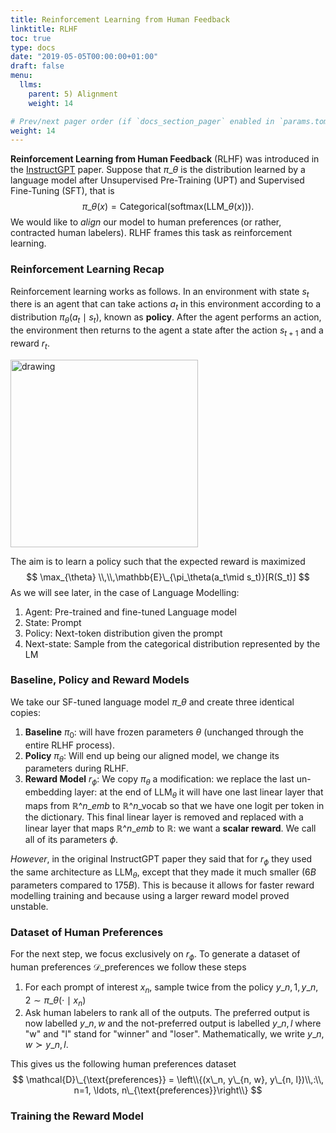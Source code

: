 ```yaml
---
title: Reinforcement Learning from Human Feedback
linktitle: RLHF
toc: true
type: docs
date: "2019-05-05T00:00:00+01:00"
draft: false
menu:
  llms:
    parent: 5) Alignment
    weight: 14

# Prev/next pager order (if `docs_section_pager` enabled in `params.toml`)
weight: 14
---
```

**Reinforcement Learning from Human Feedback** (RLHF) was introduced in the [InstructGPT](https://arxiv.org/abs/2203.02155) paper. Suppose that $\pi\_\theta$ is the distribution learned by a  language model after Unsupervised Pre-Training (UPT) and Supervised Fine-Tuning (SFT), that is
$$
\pi\_\theta(x) = \text{Categorical}\left(\text{softmax}\left(\text{LLM}\_{\theta}(x)\right)\right).
$$
We would like to *align* our model to human preferences (or rather, contracted human labelers). RLHF frames this task as reinforcement learning.

### Reinforcement Learning Recap
Reinforcement learning works as follows. In an environment with state $s_t$ there is an agent that can take actions $a_t$ in this environment according to a distribution $\pi_\theta(a_t\mid s_t)$, known as **policy**. After the agent performs an action, the environment then returns to the agent a state after the action $s_{t+1}$ and a reward $r_t$. 

<img src="/RL.png" alt="drawing" width="300"/>

The aim is to learn a policy such that the expected reward is maximized
$$
\max_{\theta} \\,\\,\mathbb{E}\_{\pi_\theta(a_t\mid s_t)}[R(S_t)]
$$
As we will see later, in the case of Language Modelling:

1. Agent: Pre-trained and fine-tuned Language model
2. State: Prompt
3. Policy: Next-token distribution given the prompt
4. Next-state: Sample from the categorical distribution represented by the LM

### Baseline, Policy and Reward Models
We take our SF-tuned language model $\pi\_{\theta}$ and create three identical copies:

1. **Baseline** $\pi_0$:  will have frozen parameters $\theta$ (unchanged through the entire RLHF process).
2. **Policy** $\pi_\theta$: Will end up being our aligned model, we change its parameters during RLHF.
3. **Reward Model** $r_\phi$: We copy $\pi_\theta$ a modification: we replace the last un-embedding layer: at the end of $\text{LLM}_\theta$ it will have one last linear layer that maps from $\mathbb{R}\^{n\_{emb}}$ to $\mathbb{R}\^{n\_{\text{vocab}}}$ so that we have one logit per token in the dictionary. This final linear layer is removed and replaced with a linear layer that maps $\mathbb{R}\^{n\_{emb}}$ to $\mathbb{R}$: we want a **scalar reward**. We call all of its parameters $\phi$.

*However*, in the original InstructGPT paper they said that for $r_\phi$ they used the same architecture as $\text{LLM}_\theta$, except that they made it much smaller ($6B$ parameters compared to $175B$). This is because it allows for faster reward modelling training and because using a larger reward model proved unstable. 

### Dataset of Human Preferences
For the next step, we focus exclusively on $r_\phi$. To generate a dataset of human preferences $\mathcal{D}\_{\text{preferences}}$ we follow these steps

1. For each prompt of interest $x_n$, sample twice from the policy $y\_{n, 1}, y\_{n, 2}\sim \pi\_{\theta}(\cdot\mid x_n)$
2. Ask human labelers to rank all of the outputs. The preferred output is now labelled $y\_{n, w}$ and the not-preferred output is labelled $y\_{n, l}$ where "w" and "l" stand for "winner" and "loser". Mathematically, we write $y\_{n, w} \succ y\_{n, l}$.

This gives us the following human preferences dataset
$$
\mathcal{D}\_{\text{preferences}} = \left\\{(x\_n, y\_{n, w}, y\_{n, l})\\,:\\, n=1, \ldots, n\_{\text{preferences}}\right\\}
$$

### Training the Reward Model



